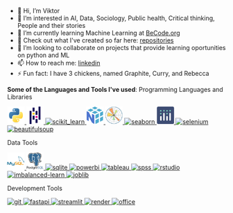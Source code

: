 - 👋 Hi, I’m Viktor
- 👀 I’m interested in AI, Data, Sociology, Public health, Critical thinking, People and their stories
- 🌱 I’m currently learning Machine Learning at [BeCode.org](https://becode.org/)
- 🔨 Check out what I've created so far here: [repositories](https://github.com/CoViktor?tab=repositories)
- 💞️ I’m looking to collaborate on projects that provide learning oportunities on python and ML
- 📫 How to reach me: [linkedin](https://www.linkedin.com/in/viktor-cosaert/)
- ⚡ Fun fact: I have 3 chickens, named Graphite, Curry, and Rebecca

**Some of the Languages and Tools I've used**:
Programming Languages and Libraries
<p align="left">
<a href="https://www.python.org" target="_blank" rel="noreferrer"> <img src="https://raw.githubusercontent.com/devicons/devicon/master/icons/python/python-original.svg" alt="python" width="40" height="40"/> </a>
<a href="https://pandas.pydata.org/" target="_blank" rel="noreferrer"> <img src="https://raw.githubusercontent.com/devicons/devicon/2ae2a900d2f041da66e950e4d48052658d850630/icons/pandas/pandas-original.svg" alt="pandas" width="40" height="40"/> </a>
<a href="https://scikit-learn.org/" target="_blank" rel="noreferrer"> <img src="https://upload.wikimedia.org/wikipedia/commons/0/05/Scikit_learn_logo_small.svg" alt="scikit_learn" width="40" height="40"/> </a>
<a href="https://numpy.org/" target="_blank" rel="noreferrer"> <img src="https://raw.githubusercontent.com/devicons/devicon/master/icons/numpy/numpy-original.svg" alt="numpy" width="40" height="40"/> </a>
<a href="https://matplotlib.org/" target="_blank" rel="noreferrer"> <img src="https://raw.githubusercontent.com/devicons/devicon/master/icons/matplotlib/matplotlib-original.svg" alt="matplotlib" width="40" height="40"/> </a>
<a href="https://seaborn.pydata.org/" target="_blank" rel="noreferrer"> <img src="https://seaborn.pydata.org/_images/logo-mark-lightbg.svg" alt="seaborn" width="40" height="40"/> </a>
<a href="https://plotly.com/" target="_blank" rel="noreferrer"> <img src="https://raw.githubusercontent.com/devicons/devicon/master/icons/plotly/plotly-original.svg" alt="plotly" width="40" height="40"/> </a>
<a href="https://www.selenium.dev" target="_blank" rel="noreferrer"> <img src="https://raw.githubusercontent.com/detain/svg-logos/780f25886640cef088af994181646db2f6b1a3f8/svg/selenium-logo.svg" alt="selenium" width="40" height="40"/> </a>
<a href="https://beautiful-soup-4.readthedocs.io/en/latest/" target="_blank" rel="noreferrer"> <img src="https://www.crummy.com/software/BeautifulSoup/bs4/doc/_static/beautiful-soup-logo.png" alt="beautifulsoup" width="40" height="40"/> </a>
</p>
Data Tools
<p align="left">
<a href="https://www.mysql.com/" target="_blank" rel="noreferrer"> <img src="https://raw.githubusercontent.com/devicons/devicon/master/icons/mysql/mysql-original-wordmark.svg" alt="mysql" width="40" height="40"/> </a>
<a href="https://www.postgresql.org" target="_blank" rel="noreferrer"> <img src="https://raw.githubusercontent.com/devicons/devicon/master/icons/postgresql/postgresql-original-wordmark.svg" alt="postgresql" width="40" height="40"/> </a>
<a href="https://www.sqlite.org/" target="_blank" rel="noreferrer"> <img src="https://www.vectorlogo.zone/logos/sqlite/sqlite-icon.svg" alt="sqlite" width="40" height="40"/> </a>
<a href="https://powerbi.microsoft.com/" target="_blank" rel="noreferrer"> <img src="https://upload.wikimedia.org/wikipedia/commons/c/cf/New_Power_BI_Logo.svg" alt="powerbi" width="40" height="40"/> </a>
<a href="https://www.tableau.com/" target="_blank" rel="noreferrer"> <img src="https://www.tableau.com/sites/default/files/2021-05/tableau_logo_high_res.png" alt="tableau" width="40" height="40"/> </a>
<a href="https://www.ibm.com/spss" target="_blank" rel="noreferrer"> <img src="https://www.ibm.com/images/portal/IBM-Security-QRadar-SIEM/2020-10-02/assets/Security/products/Software/spss.png" alt="spss" width="40" height="40"/> </a>
<a href="https://www.rstudio.com/" target="_blank" rel="noreferrer"> <img src="https://www.rstudio.com/wp-content/uploads/2018/10/RStudio-Logo-Gray.png" alt="rstudio" width="40" height="40"/> </a>
<a href="https://imbalanced-learn.org/" target="_blank" rel="noreferrer"> <img src="https://imbalanced-learn.org/stable/_images/logo.svg" alt="imbalanced-learn" width="40" height="40"/> </a>
<a href="https://joblib.readthedocs.io/" target="_blank" rel="noreferrer"> <img src="https://joblib.readthedocs.io/en/latest/_static/joblib_logo.svg" alt="joblib" width="40" height="40"/> </a>
</p>
Development Tools
<p align="left">
<a href="https://git-scm.com/" target="_blank" rel="noreferrer"> <img src="https://www.vectorlogo.zone/logos/git-scm/git-scm-icon.svg" alt="git" width="40" height="40"/> </a>
<a href="https://fastapi.tiangolo.com/" target="_blank" rel="noreferrer"> <img src="https://fastapi.tiangolo.com/img/logo-margin/logo-teal.png" alt="fastapi" width="40" height="40"/> </a>
<a href="https://streamlit.io/" target="_blank" rel="noreferrer"> <img src="https://streamlit.io/images/brand/streamlit-mark-color.png" alt="streamlit" width="40" height="40"/> </a>
<a href="https://render.com/" target="_blank" rel="noreferrer"> <img src="https://www.vectorlogo.zone/logos/render/render-icon.svg" alt="render" width="40" height="40"/> </a>
<a href="https://www.microsoft.com/en-us/microsoft-365/office" target="_blank" rel="noreferrer"> <img src="https://upload.wikimedia.org/wikipedia/commons/thumb/d/df/Microsoft_Office_logo_%282019%E2%80%93present%29.svg/2048px-Microsoft_Office_logo_%282019%E2%80%93present%29.svg.png" alt="office" width="40" height="40"/> </a>
</p>
